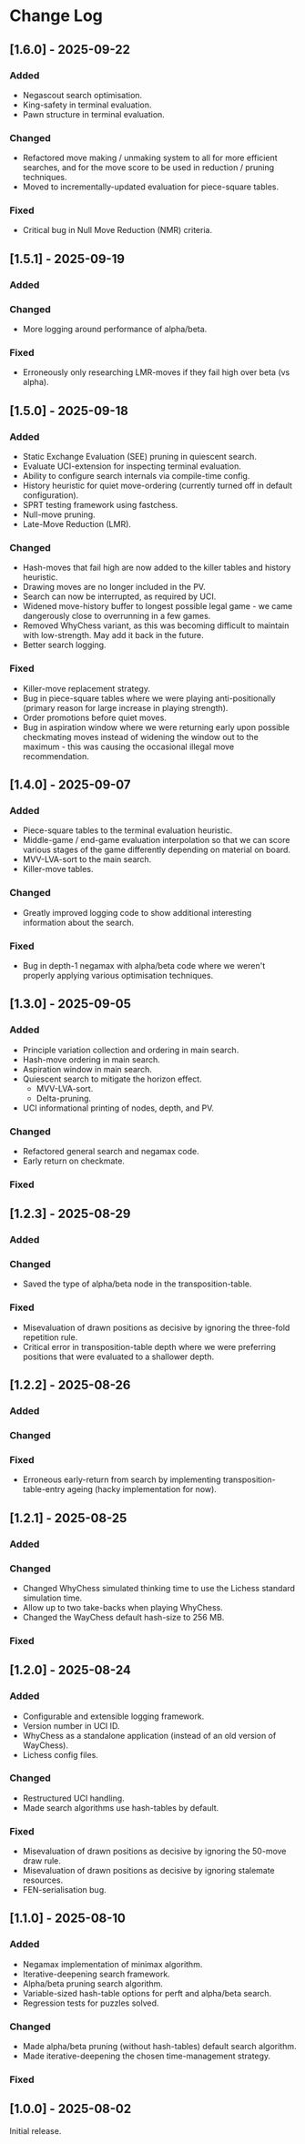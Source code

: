 # Change Log

## [1.6.0] - 2025-09-22

### Added

- Negascout search optimisation.
- King-safety in terminal evaluation.
- Pawn structure in terminal evaluation.

### Changed

- Refactored move making / unmaking system to all for more efficient searches, and for the move score to be used in reduction / pruning techniques.
- Moved to incrementally-updated evaluation for piece-square tables.

### Fixed

- Critical bug in Null Move Reduction (NMR) criteria.

## [1.5.1] - 2025-09-19

### Added

### Changed

- More logging around performance of alpha/beta.

### Fixed

- Erroneously only researching LMR-moves if they fail high over beta (vs alpha).

## [1.5.0] - 2025-09-18

### Added

- Static Exchange Evaluation (SEE) pruning in quiescent search.
- Evaluate UCI-extension for inspecting terminal evaluation.
- Ability to configure search internals via compile-time config.
- History heuristic for quiet move-ordering (currently turned off in default configuration).
- SPRT testing framework using fastchess.
- Null-move pruning.
- Late-Move Reduction (LMR).

### Changed

- Hash-moves that fail high are now added to the killer tables and history heuristic.
- Drawing moves are no longer included in the PV.
- Search can now be interrupted, as required by UCI.
- Widened move-history buffer to longest possible legal game - we came dangerously close to overrunning in a few games.
- Removed WhyChess variant, as this was becoming difficult to maintain with low-strength. May add it back in the future.
- Better search logging.

### Fixed

- Killer-move replacement strategy.
- Bug in piece-square tables where we were playing anti-positionally (primary reason for large increase in playing strength).
- Order promotions before quiet moves.
- Bug in aspiration window where we were returning early upon possible checkmating moves instead of widening the window out to the maximum - this was causing the occasional illegal move recommendation.

## [1.4.0] - 2025-09-07

### Added

- Piece-square tables to the terminal evaluation heuristic.
- Middle-game / end-game evaluation interpolation so that we can score various stages of the game differently depending on material on board.
- MVV-LVA-sort to the main search.
- Killer-move tables.

### Changed

- Greatly improved logging code to show additional interesting information about the search.

### Fixed

- Bug in depth-1 negamax with alpha/beta code where we weren't properly applying various optimisation techniques.

## [1.3.0] - 2025-09-05

### Added

- Principle variation collection and ordering in main search.
- Hash-move ordering in main search.
- Aspiration window in main search.
- Quiescent search to mitigate the horizon effect.
  - MVV-LVA-sort.
  - Delta-pruning.
- UCI informational printing of nodes, depth, and PV.

### Changed

- Refactored general search and negamax code.
- Early return on checkmate.

### Fixed

## [1.2.3] - 2025-08-29

### Added

### Changed

- Saved the type of alpha/beta node in the transposition-table.

### Fixed

- Misevaluation of drawn positions as decisive by ignoring the three-fold repetition rule.
- Critical error in transposition-table depth where we were preferring positions that were evaluated to a shallower depth.

## [1.2.2] - 2025-08-26

### Added

### Changed

### Fixed

- Erroneous early-return from search by implementing transposition-table-entry ageing (hacky implementation for now).

## [1.2.1] - 2025-08-25

### Added

### Changed

- Changed WhyChess simulated thinking time to use the Lichess standard simulation time.
- Allow up to two take-backs when playing WhyChess.
- Changed the WayChess default hash-size to 256 MB.

### Fixed

## [1.2.0] - 2025-08-24

### Added
- Configurable and extensible logging framework.
- Version number in UCI ID.
- WhyChess as a standalone application (instead of an old version of WayChess).
- Lichess config files.

### Changed

- Restructured UCI handling.
- Made search algorithms use hash-tables by default.

### Fixed

- Misevaluation of drawn positions as decisive by ignoring the 50-move draw rule.
- Misevaluation of drawn positions as decisive by ignoring stalemate resources.
- FEN-serialisation bug.

## [1.1.0] - 2025-08-10

### Added

- Negamax implementation of minimax algorithm.
- Iterative-deepening search framework.
- Alpha/beta pruning search algorithm.
- Variable-sized hash-table options for perft and alpha/beta search.
- Regression tests for puzzles solved.

### Changed

- Made alpha/beta pruning (without hash-tables) default search algorithm.
- Made iterative-deepening the chosen time-management strategy.

### Fixed

## [1.0.0] - 2025-08-02

Initial release.